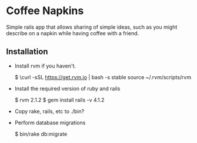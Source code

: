 # Coffee Napkins #

Simple rails app that allows sharing of simple ideas, such as you might describe on a napkin while having coffee with a friend.

## Installation ##

* Install rvm if you haven't.

	$ \curl -sSL https://get.rvm.io | bash -s stable
	source ~/.rvm/scripts/rvm

* Install the required version of ruby and rails

	$ rvm 2.1.2
	$ gem install rails -v 4.1.2

* Copy rake, rails, etc to ./bin?

* Perform database migrations

	$ bin/rake db:migrate


